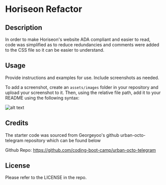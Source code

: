 # Horiseon Refactor

## Description

In order to make Horiseon's website ADA compliant and easier to read, code was simplified as to reduce redundancies and comments were added to the 
CSS file so it can be easier to understand. 

## Usage

Provide instructions and examples for use. Include screenshots as needed.

To add a screenshot, create an `assets/images` folder in your repository and upload your screenshot to it. Then, using the relative file path, add it to your README using the following syntax:

![alt text](assets/images/screenshot.png)

## Credits

The starter code was sourced from Georgeyoo's github urban-octo-telegram repository which can be found below

Github Repo: https://github.com/coding-boot-camp/urban-octo-telegram

## License

Please refer to the LICENSE in the repo.
